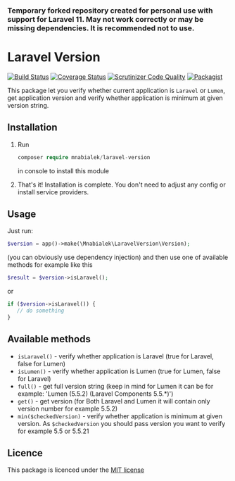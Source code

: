 ### Temporary forked repository created for personal use with support for Laravel 11. May not work correctly or may be missing dependencies. It is recommended not to use.

# Laravel Version

[![Build Status](https://travis-ci.org/mnabialek/laravel-version.svg?branch=master)](https://travis-ci.org/mnabialek/laravel-version)
[![Coverage Status](https://coveralls.io/repos/github/mnabialek/laravel-version/badge.svg)](https://coveralls.io/github/mnabialek/laravel-version)
[![Scrutinizer Code Quality](https://scrutinizer-ci.com/g/mnabialek/laravel-version/badges/quality-score.png?b=master)](https://scrutinizer-ci.com/g/mnabialek/laravel-version/)
[![Packagist](https://img.shields.io/packagist/dt/mnabialek/laravel-version.svg)](https://packagist.org/packages/mnabialek/laravel-version)

This package let you verify whether current application is `Laravel` or `Lumen`, get application version and verify whether application is minimum at given version string.

## Installation

1. Run
   ```php   
   composer require mnabialek/laravel-version
   ```     
   in console to install this module
   
2. That's it! Installation is complete. You don't need to adjust any config or install service providers.

## Usage

Just run:

```php
$version = app()->make(\Mnabialek\LaravelVersion\Version);
```

(you can obviously use dependency injection) and then use one of available methods for example like this

```php
$result = $version->isLaravel();
```

or

```php
if ($version->isLaravel()) {
   // do something
}

```

## Available methods
 
* `isLaravel()` - verify whether application is Laravel (true for Laravel, false for Lumen) 
* `isLumen()` - verify whether application is Lumen (true for Lumen, false for Laravel)
* `full()` - get full version string (keep in mind for Lumen it can be for example: 'Lumen (5.5.2) (Laravel Components 5.5.*)') 
* `get()` - get version (for Both Laravel and Lumen it will contain only version number for example
 5.5.2)
 * `min($checkedVersion)` - verify whether application is minimum at given version. As 
 `$checkedVersion` you should pass version you want to verify for example 5.5 or 5.5.21

## Licence

This package is licenced under the [MIT license](https://github.com/mnabialek/laravel-version/blob/master/LICENSE)

